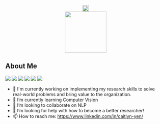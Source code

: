 <div id="header" align="center">
  <img src="https://media.giphy.com/media/hpXdHPfFI5wTABdDx9/giphy.gif" width="20"/><br />
  <img src="https://media.giphy.com/media/KgFD8lRvyPDi9PGnrJ/giphy.gif" width="130" height="130"/>
</div>

## About Me
![](https://img.shields.io/badge/<TensorFlow>-informational?style=flat&logo=<LOGO_NAME>&logoColor=white&color=87ceeb)
![](https://img.shields.io/badge/<Pytorch>-informational?style=flat&logo=<LOGO_NAME>&logoColor=white&color=87ceeb)
![](https://img.shields.io/badge/<NLP>-informational?style=flat&logo=<LOGO_NAME>&logoColor=white&color=87ceeb)
![](https://img.shields.io/badge/<Forecasting>-informational?style=flat&logo=<LOGO_NAME>&logoColor=white&color=87ceeb)
![](https://img.shields.io/badge/<PredictiveModeling>-informational?style=flat&logo=<LOGO_NAME>&logoColor=white&color=87ceeb)
![](https://img.shields.io/badge/<Vizualization>-informational?style=flat&logo=<LOGO_NAME>&logoColor=white&color=87ceeb)

- 🔭 I'm currently working on implementing my research skills to solve real-world problems and bring value to the organization.
- 🌱 I’m currently learning Computer Vision
- 👯 I’m looking to collaborate on NLP
- 🤔 I’m looking for help with how to become a better researcher!
- 📫 How to reach me: https://www.linkedin.com/in/caitlyn-yen/


